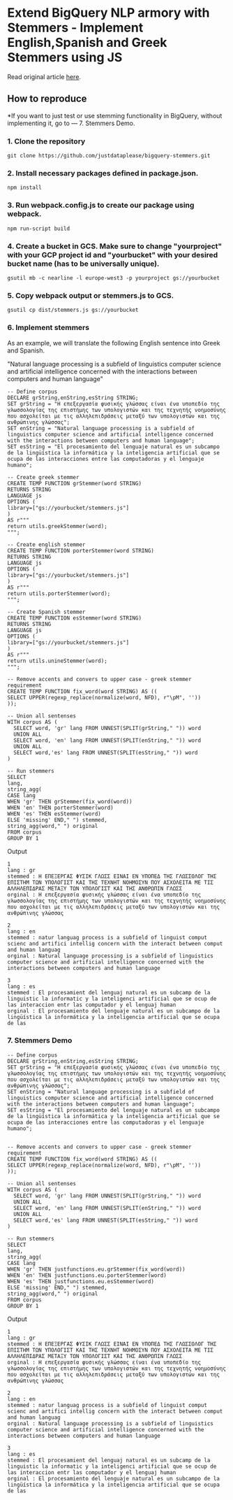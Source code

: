 # Extend BigQuery NLP armory with Stemmers - Implement English,Spanish and Greek Stemmers using JS

Read original article [here](https://medium.com/mlearning-ai/extend-bigquery-nlp-armory-with-stemmers-995fae853b0e).

## How to reproduce

*If you want to just test or use stemming functionality in BigQuery, without implementing it,
go to — 7. Stemmers Demo.

### 1. Clone the repository

    git clone https://github.com/justdataplease/bigquery-stemmers.git

### 2. Install necessary packages defined in package.json.

    npm install

### 3. Run webpack.config.js to create our package using webpack.

    npm run-script build

### 4. Create a bucket in GCS. Make sure to change "yourproject" with your GCP project id and "yourbucket" with your desired bucket name (has to be universally unique).

    gsutil mb -c nearline -l europe-west3 -p yourproject gs://yourbucket

### 5. Copy webpack output or stemmers.js to GCS.

    gsutil cp dist/stemmers.js gs://yourbucket

### 6. Implement stemmers

As an example, we will translate the following English sentence into Greek and Spanish.

"Natural language processing is a subfield of linguistics computer science and artificial intelligence concerned with
the interactions between computers and human language"

    -- Define corpus
    DECLARE grString,enString,esString STRING;
    SET grString = "Η επεξεργασία φυσικής γλώσσας είναι ένα υποπεδίο της γλωσσολογίας της επιστήμης των υπολογιστών και της τεχνητής νοημοσύνης που ασχολείται με τις αλληλεπιδράσεις μεταξύ των υπολογιστών και της ανθρώπινης γλώσσας";
    SET enString = "Natural language processing is a subfield of linguistics computer science and artificial intelligence concerned with the interactions between computers and human language";
    SET esString = "El procesamiento del lenguaje natural es un subcampo de la lingüística la informática y la inteligencia artificial que se ocupa de las interacciones entre las computadoras y el lenguaje humano";
    
    -- Create greek stemmer
    CREATE TEMP FUNCTION grStemmer(word STRING)
    RETURNS STRING
    LANGUAGE js
    OPTIONS (
    library=["gs://yourbucket/stemmers.js"]
    )
    AS r"""
    return utils.greekStemmer(word);
    """;
    
    -- Create english stemmer
    CREATE TEMP FUNCTION porterStemmer(word STRING)
    RETURNS STRING
    LANGUAGE js
    OPTIONS (
    library=["gs://yourbucket/stemmers.js"]
    )
    AS r"""
    return utils.porterStemmer(word);
    """;
    
    -- Create Spanish stemmer
    CREATE TEMP FUNCTION esStemmer(word STRING)
    RETURNS STRING
    LANGUAGE js
    OPTIONS (
    library=["gs://yourbucket/stemmers.js"]
    )
    AS r"""
    return utils.unineStemmer(word);
    """;
    
    -- Remove accents and convers to upper case - greek stemmer requirement
    CREATE TEMP FUNCTION fix_word(word STRING) AS ((
    SELECT UPPER(regexp_replace(normalize(word, NFD), r"\pM", ''))
    ));
    
    -- Union all sentenses
    WITH corpus AS (
      SELECT word, 'gr' lang FROM UNNEST(SPLIT(grString," ")) word 
      UNION ALL
      SELECT word, 'en' lang FROM UNNEST(SPLIT(enString," ")) word 
      UNION ALL
      SELECT word,'es' lang FROM UNNEST(SPLIT(esString," ")) word 
    )
    
    -- Run stemmers
    SELECT 
    lang,
    string_agg(
    CASE lang 
    WHEN 'gr' THEN grStemmer(fix_word(word))
    WHEN 'en' THEN porterStemmer(word)
    WHEN 'es' THEN esStemmer(word) 
    ELSE 'missing' END," ") stemmed, 
    string_agg(word," ") original
    FROM corpus
    GROUP BY 1

Output

    1 
    lang : gr
    stemmed : Η ΕΠΕΞΕΡΓΑΣ ΦΥΣΙΚ ΓΛΩΣΣ ΕΙΝΑΙ ΕΝ ΥΠΟΠΕΔ ΤΗΣ ΓΛΩΣΣΟΛΟΓ ΤΗΣ ΕΠΙΣΤΗΜ ΤΩΝ ΥΠΟΛΟΓΙΣΤ ΚΑΙ ΤΗΣ ΤΕΧΝΗΤ ΝΟΗΜΟΣΥΝ ΠΟΥ ΑΣΧΟΛΕΙΤΑ ΜΕ ΤΙΣ ΑΛΛΗΛΕΠΙΔΡΑΣ ΜΕΤΑΞΥ ΤΩΝ ΥΠΟΛΟΓΙΣΤ ΚΑΙ ΤΗΣ ΑΝΘΡΩΠΙΝ ΓΛΩΣΣ
    orginal : Η επεξεργασία φυσικής γλώσσας είναι ένα υποπεδίο της γλωσσολογίας της επιστήμης των υπολογιστών και της τεχνητής νοημοσύνης που ασχολείται με τις αλληλεπιδράσεις μεταξύ των υπολογιστών και της ανθρώπινης γλώσσας
    
    2 
    lang : en
    stemmed : natur languag process is a subfield of linguist comput scienc and artifici intellig concern with the interact between comput and human languag
    orginal : Natural language processing is a subfield of linguistics computer science and artificial intelligence concerned with the interactions between computers and human language
    
    3 
    lang : es
    stemmed : El procesamient del lenguaj natural es un subcamp de la linguistic la informatic y la inteligenci artificial que se ocup de las interaccion entr las computador y el lenguaj human
    orginal : El procesamiento del lenguaje natural es un subcampo de la lingüística la informática y la inteligencia artificial que se ocupa de las 

### 7. Stemmers Demo

    -- Define corpus
    DECLARE grString,enString,esString STRING;
    SET grString = "Η επεξεργασία φυσικής γλώσσας είναι ένα υποπεδίο της γλωσσολογίας της επιστήμης των υπολογιστών και της τεχνητής νοημοσύνης που ασχολείται με τις αλληλεπιδράσεις μεταξύ των υπολογιστών και της ανθρώπινης γλώσσας";
    SET enString = "Natural language processing is a subfield of linguistics computer science and artificial intelligence concerned with the interactions between computers and human language";
    SET esString = "El procesamiento del lenguaje natural es un subcampo de la lingüística la informática y la inteligencia artificial que se ocupa de las interacciones entre las computadoras y el lenguaje humano";
    
    
    -- Remove accents and convers to upper case - greek stemmer requirement
    CREATE TEMP FUNCTION fix_word(word STRING) AS ((
    SELECT UPPER(regexp_replace(normalize(word, NFD), r"\pM", ''))
    ));
    
    -- Union all sentenses
    WITH corpus AS (
      SELECT word, 'gr' lang FROM UNNEST(SPLIT(grString," ")) word 
      UNION ALL
      SELECT word, 'en' lang FROM UNNEST(SPLIT(enString," ")) word 
      UNION ALL
      SELECT word,'es' lang FROM UNNEST(SPLIT(esString," ")) word 
    )
    
    -- Run stemmers
    SELECT 
    lang,
    string_agg(
    CASE lang 
    WHEN 'gr' THEN justfunctions.eu.grStemmer(fix_word(word))
    WHEN 'en' THEN justfunctions.eu.porterStemmer(word)
    WHEN 'es' THEN justfunctions.eu.esStemmer(word) 
    ELSE 'missing' END," ") stemmed, 
    string_agg(word," ") original
    FROM corpus
    GROUP BY 1

Output

    1 
    lang : gr
    stemmed : Η ΕΠΕΞΕΡΓΑΣ ΦΥΣΙΚ ΓΛΩΣΣ ΕΙΝΑΙ ΕΝ ΥΠΟΠΕΔ ΤΗΣ ΓΛΩΣΣΟΛΟΓ ΤΗΣ ΕΠΙΣΤΗΜ ΤΩΝ ΥΠΟΛΟΓΙΣΤ ΚΑΙ ΤΗΣ ΤΕΧΝΗΤ ΝΟΗΜΟΣΥΝ ΠΟΥ ΑΣΧΟΛΕΙΤΑ ΜΕ ΤΙΣ ΑΛΛΗΛΕΠΙΔΡΑΣ ΜΕΤΑΞΥ ΤΩΝ ΥΠΟΛΟΓΙΣΤ ΚΑΙ ΤΗΣ ΑΝΘΡΩΠΙΝ ΓΛΩΣΣ
    orginal : Η επεξεργασία φυσικής γλώσσας είναι ένα υποπεδίο της γλωσσολογίας της επιστήμης των υπολογιστών και της τεχνητής νοημοσύνης που ασχολείται με τις αλληλεπιδράσεις μεταξύ των υπολογιστών και της ανθρώπινης γλώσσας
    
    2 
    lang : en
    stemmed : natur languag process is a subfield of linguist comput scienc and artifici intellig concern with the interact between comput and human languag
    orginal : Natural language processing is a subfield of linguistics computer science and artificial intelligence concerned with the interactions between computers and human language
    
    3 
    lang : es
    stemmed : El procesamient del lenguaj natural es un subcamp de la linguistic la informatic y la inteligenci artificial que se ocup de las interaccion entr las computador y el lenguaj human
    orginal : El procesamiento del lenguaje natural es un subcampo de la lingüística la informática y la inteligencia artificial que se ocupa de las 
   

